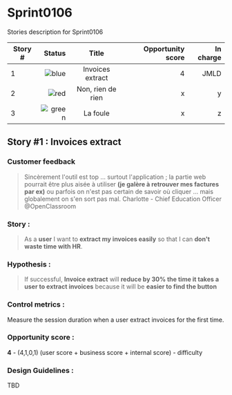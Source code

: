 [green]:https://placehold.it/15/c5f015/000000?text=+
[red]:https://placehold.it/15/f03c15/000000?text=+
[blue]:https://placehold.it/15/0000ff/000000?text=+

# Sprint0106
Stories description for Sprint0106

| Story # |Status  | Title             | Opportunity score  |In charge  |
| ------  |-------:|:-----------------:| ------------------:|----------:|
| 1       |![blue]  | Invoices extract | 4                  | JMLD      |
| 2       |![red]   | Non, rien de rien| x                  |y          |
| 3       |![green] | La foule         | x                  |z          |

## Story #1 : Invoices extract
### Customer feedback
>Sincèrement l'outil est top ... surtout l'application ; la partie web pourrait être plus aisée à utiliser 
>**(je galère à retrouver mes factures par ex)** ou parfois on n'est pas certain de savoir où cliquer ... 
>mais globalement on s'en sort pas mal. Charlotte - Chief Education Officer @OpenClassroom

### Story :
> As a **user** I want to **extract my invoices easily** so that I can **don't waste time with HR**.

### Hypothesis : 
> If successful, **Invoice extract** will **reduce by 30% the time it takes a user to extract invoices** because it will be **easier to find the button**

### Control metrics : 
Measure the session duration when a user extract invoices for the first time.

### Opportunity score : 
**4** - (4,1,0,1) (user score + business score + internal score) - difficulty

### Design Guidelines : 
TBD
